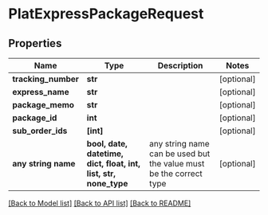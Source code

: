 # PlatExpressPackageRequest


## Properties
Name | Type | Description | Notes
------------ | ------------- | ------------- | -------------
**tracking_number** | **str** |  | [optional] 
**express_name** | **str** |  | [optional] 
**package_memo** | **str** |  | [optional] 
**package_id** | **int** |  | [optional] 
**sub_order_ids** | **[int]** |  | [optional] 
**any string name** | **bool, date, datetime, dict, float, int, list, str, none_type** | any string name can be used but the value must be the correct type | [optional]

[[Back to Model list]](../README.md#documentation-for-models) [[Back to API list]](../README.md#documentation-for-api-endpoints) [[Back to README]](../README.md)


